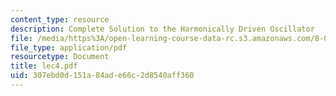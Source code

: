 ```yaml
---
content_type: resource
description: Complete Solution to the Harmonically Driven Oscillator
file: /media/https%3A/open-learning-course-data-rc.s3.amazonaws.com/8-03-physics-iii-spring-2003/307ebd0d151a84ade66c2d8540aff360_lec4.pdf
file_type: application/pdf
resourcetype: Document
title: lec4.pdf
uid: 307ebd0d-151a-84ad-e66c-2d8540aff360
---
```

